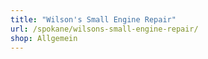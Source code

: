 ```yaml
---
title: "Wilson's Small Engine Repair"
url: /spokane/wilsons-small-engine-repair/
shop: Allgemein
---
```

